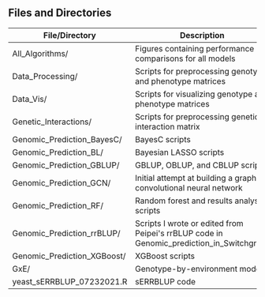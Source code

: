 ## Files and Directories
|File/Directory                 |Description                                                                             |
|-------------------------------|---------------------------------------------------------------------------------       |
|All_Algorithms/                |Figures containing performance comparisons for all models                               |
|Data_Processing/               |Scripts for preprocessing genotype and phenotype matrices                               |
|Data_Vis/                      |Scripts for visualizing genotype and phenotype matrices                                 |
|Genetic_Interactions/          |Scripts for preprocessing genetic interaction matrix                                    |
|Genomic_Prediction_BayesC/     |BayesC scripts                                                                          |
|Genomic_Prediction_BL/         |Bayesian LASSO scripts                                                                  |
|Genomic_Prediction_GBLUP/      |GBLUP, OBLUP, and CBLUP scripts                                                         |
|Genomic_Prediction_GCN/        |Initial attempt at building a graph convolutional neural network                        |
|Genomic_Prediction_RF/         |Random forest and results analysis scripts                                              |
|Genomic_Prediction_rrBLUP/     |Scripts I wrote or edited from Peipei's rrBLUP code in Genomic_prediction_in_Switchgrass|
|Genomic_Prediction_XGBoost/    |XGBoost scripts                                                                         |
|GxE/                           |Genotype-by-environment models                                                          |
|yeast_sERRBLUP_07232021.R      |sERRBLUP code                                                                           |
